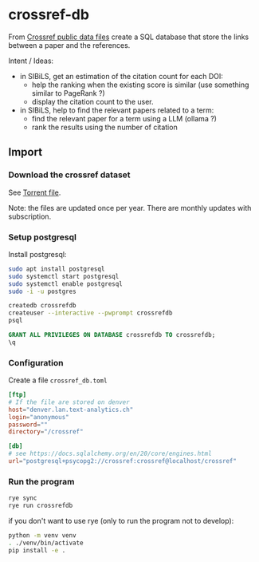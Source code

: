# crossref-db

From [Crossref public data files](https://www.crossref.org/documentation/retrieve-metadata/rest-api/tips-for-using-public-data-files-and-plus-snapshots/) create a SQL database that store the links between a paper and the references.

Intent / Ideas:
* in SIBiLS, get an estimation of the citation count for each DOI:
    * help the ranking when the existing score is similar (use something similar to PageRank ?)
    * display the citation count to the user.
* in SIBiLS, help to find the relevant papers related to a term:
    * find the relevant paper for a term using a LLM (ollama ?)
    * rank the results using the number of citation

## Import

### Download the crossref dataset

See [Torrent file](https://academictorrents.com/browse.php?search=crossref).

Note: the files are updated once per year. There are monthly updates with subscription.

### Setup postgresql

Install postgresql:

```sh
sudo apt install postgresql
sudo systemctl start postgresql
sudo systemctl enable postgresql
sudo -i -u postgres
```

```sh
createdb crossrefdb
createuser --interactive --pwprompt crossrefdb
psql
```

```sql
GRANT ALL PRIVILEGES ON DATABASE crossrefdb TO crossrefdb;
\q
```

### Configuration

Create a file `crossref_db.toml`

```toml
[ftp]
# If the file are stored on denver
host="denver.lan.text-analytics.ch"
login="anonymous"
password=""
directory="/crossref"

[db]
# see https://docs.sqlalchemy.org/en/20/core/engines.html
url="postgresql+psycopg2://crossref:crossref@localhost/crossref"
```

### Run the program

```sh
rye sync
rye run crossrefdb
```

if you don't want to use rye (only to run the program not to develop):

```sh
python -m venv venv
. ./venv/bin/activate
pip install -e .
```
